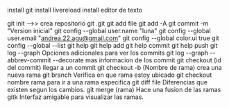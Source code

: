 install git
install livereload
install editor de texto

git init -->> crea repositorio git .git
git add file 
git add -A
git commit -m "Version inicial"
git config --global user.name "luna"
git config --global user.email "andrea.22.agu@gmail.com"
git config --global color.ui true
git config --global --list
git help 
git help add
git help commit 
git help push
git log --graph  Opciones adicionales para ver los commits 
git log --graph --abbrev-commit --decorate  mas informacion de los commit
git checkout (id del commit) llegar a un commit
git checkout -b (Nombre de rama) crea una nueva rama
git branch Verifica en que rama estoy ubicado
git checkout nombre rama para ir a una rama especifica
git diff file Diferencias que existen segun los cambios.
git merge (rama) Hace una fusion de las ramas
gitk Interfaz amigable para visualizar las ramas.